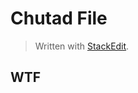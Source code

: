 # Chutad File
> Written with [StackEdit](https://stackedit.io/).
## WTF
<!--stackedit_data:
eyJwcm9wZXJ0aWVzIjoidGl0bGU6IERlY2FwIENNUyBibG9nXG
4iLCJoaXN0b3J5IjpbNjA2NzMzNjczLDUyMTIxNTcyXX0=
-->